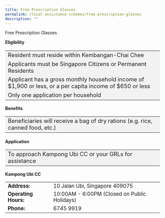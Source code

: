 ```yaml
---
title: Free Prescription Glasses
permalink: /local-assistance-schemes/free-prescription-glasses
description: ""
---
```

Free Prescription Glasses

<b>Eligibility</b>
<table  style="font-size:130%; background-color:#f2f2f2">
<tbody>
	<tr><td>Resident must reside within Kembangan-Chai Chee</td>
</tr>
<tr><td>Applicants must be Singapore Citizens or Permanent Residents</td></tr>
<tr><td>Applicant has a gross monthly household income of $1,900 or less, or a per capita income of $650 or less</td>
</tr>
<tr><td>Only one application per household</td></tr>
</tbody>
</table>
	
<b>Benefits</b>
<table  style="font-size:130%; background-color:#f2f2f2">
<tbody>
	<tr><td>Beneficiaries will receive a bag of dry rations (e.g. rice, canned food, etc.)</td></tr>
</tbody>
</table>

#### Application ####
<table  style="font-size:130%; background-color:#f2f2f2">
<tbody>
	<tr><td>To approach Kampong Ubi CC or your GRLs for assistance</td></tr>
</tbody>
</table>

<b>Kampong Ubi CC</b>
<table  style="font-size:120%">
<tbody>
<tr>
 <td><b>Address:</b></td><td>10 Jalan Ubi, Singapore 409075</td>
</tr>
<tr>
 <td><b>Operating Hours:</b> </td><td>10:00AM - 6:00PM (Closed on Public Holidays)</td>
</tr>
<tr>
	<td> <b>Phone:</b> </td><td>6745 9919</td>
</tr>
</tbody>
</table>